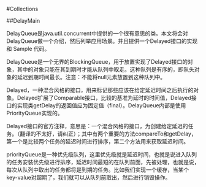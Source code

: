 #Collections

##DelayMain

DelayQueue是java.util.concurrent中提供的一个很有意思的类。本文将会对DelayQueue做一个介绍，然后列举应用场景。并且提供一个Delayed接口的实现和 Sample 代码。

DelayQueue是一个无界的BlockingQueue，用于放置实现了Delayed接口的对象，其中的对象只能在其到期时才能从队列中取走。这种队列是有序的，即队头对象的延迟到期时间最长。注意：不能将null元素放置到这种队列中。

Delayed，一种混合风格的接口，用来标记那些应该在给定延迟时间之后执行的对象。Delayed扩展了Comparable接口，比较的基准为延时的时间值，Delayed接口的实现类getDelay的返回值应为固定值（final）。DelayQueue内部是使用PriorityQueue实现的。

Delayed接口的官方注释，意思是：一个混合风格的接口，为创建给定延迟的任务。（翻译的不太好，请纠正）；其中有两个重要的方法compareTo和getDelay，第一个是比较两个任务的延迟时间进行排序，第二个方法用来获取延迟时间。

priorityQueue是一种优先级队列，这里优先级就是延迟时间，也就是说进入队列的任务安装优先级进行排序，延迟时间最短的在队列前面，先被处理，也就是说，每次从队列中取出的任务都将是到期的任务。比如我们实现一个缓存，当某个key-value对超期了，我们就可以从队列前取出，然后进行销毁操作。